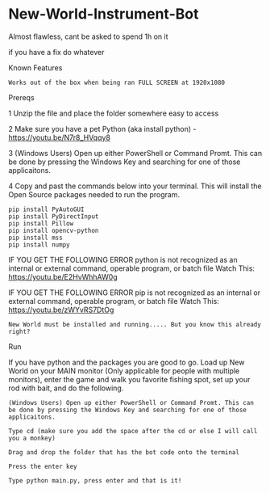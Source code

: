 # New-World-Instrument-Bot

Almost flawless, cant be asked to spend 1h on it 

if you have a fix do whatever






Known Features

    Works out of the box when being ran FULL SCREEN at 1920x1080

Prereqs

1 Unzip the file and place the folder somewhere easy to access

2 Make sure you have a pet Python (aka install python) - https://youtu.be/N7r8_HVqqy8

3 (Windows Users) Open up either PowerShell or Command Promt. This can be done by pressing the Windows Key and searching for one of those applicaitons.

4 Copy and past the commands below into your terminal. This will install the Open Source packages needed to run the program.

    pip install PyAutoGUI
    pip install PyDirectInput
    pip install Pillow
    pip install opencv-python
    pip install mss
    pip install numpy

IF YOU GET THE FOLLOWING ERROR python is not recognized as an internal or external command, operable program, or batch file Watch This: https://youtu.be/E2HvWhhAW0g

IF YOU GET THE FOLLOWING ERROR pip is not recognized as an internal or external command, operable program, or batch file Watch This: https://youtu.be/zWYvRS7DtOg

    New World must be installed and running..... But you know this already right?

Run

If you have python and the packages you are good to go. Load up New World on your MAIN monitor (Only applicable for people with multiple monitors), enter the game and walk you favorite fishing spot, set up your rod with bait, and do the following.

    (Windows Users) Open up either PowerShell or Command Promt. This can be done by pressing the Windows Key and searching for one of those applicaitons.

    Type cd (make sure you add the space after the cd or else I will call you a monkey)

    Drag and drop the folder that has the bot code onto the terminal

    Press the enter key

    Type python main.py, press enter and that is it!
